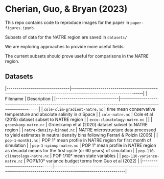 # Cherian, Guo, & Bryan (2023)

This repo contains code to reproduce images for the paper in `paper-figures.ipynb`.

Subsets of data for the NATRE region are saved in `datasets/`

We are exploring approaches to provide more useful fields. 

The current subsets should prove useful for comparisons in the NATRE region.

## Datasets
|--------------------------------|------------------------------------------------------------------------------------------------------------------|
| Filename                       | Description                                                                                                      |
|--------------------------------|------------------------------------------------------------------------------------------------------------------|
| `cole-clim-gradient-natre.nc`  | time mean conservative temperature and absolute salinity in $σ$ Space                                            |
| `cole-natre.nc`                | Cole et al (2015) dataset subset to NATRE region                                                                 |
| `ecco-climatology-natre.nc`    |                                                                                                                  |
| `groeskamp-natre.nc`           | Groeskamp et al (2020) dataset subset to NATRE region                                                            |
| `natre-density-binned.nc`      | NATRE microstructure data processed to yield estimates in neutral density bins following Ferrari & Polzin (2005) |
| `pop-1-month1.nc`              | POP 1° mean profile in NATRE region for first month of simulation                                                |
| `pop-1-spinup-natre.nc`        | POP 1° mean profile in NATRE region as decadal means for the first cycle (or 60 years) of simulation             |
| `pop-110-climatology-natre.nc` | POP 1/10° mean state variables                                                                                   |
| `pop-110-variance-natre.nc`    | POP1/10° variance budget terms from Guo et al (2022)                                                             |
|--------------------------------|------------------------------------------------------------------------------------------------------------------|

